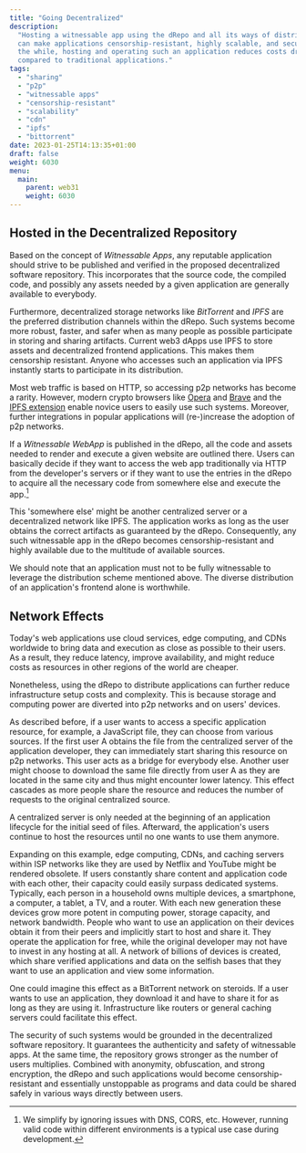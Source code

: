 ```yaml
---
title: "Going Decentralized"
description:
  "Hosting a witnessable app using the dRepo and all its ways of distribution
  can make applications censorship-resistant, highly scalable, and secure. All
  the while, hosting and operating such an application reduces costs drastically
  compared to traditional applications."
tags:
  - "sharing"
  - "p2p"
  - "witnessable apps"
  - "censorship-resistant"
  - "scalability"
  - "cdn"
  - "ipfs"
  - "bittorrent"
date: 2023-01-25T14:13:35+01:00
draft: false
weight: 6030
menu:
  main:
    parent: web31
    weight: 6030
---
```


## Hosted in the Decentralized Repository

Based on the concept of _Witnessable Apps_, any reputable application should
strive to be published and verified in the proposed decentralized software
repository. This incorporates that the source code, the compiled code, and
possibly any assets needed by a given application are generally available to
everybody.

Furthermore, decentralized storage networks like _BitTorrent_ and _IPFS_ are the
preferred distribution channels within the dRepo. Such systems become more
robust, faster, and safer when as many people as possible participate in storing
and sharing artifacts. Current web3 dApps use IPFS to store assets and
decentralized frontend applications. This makes them censorship resistant.
Anyone who accesses such an application via IPFS instantly starts to participate
in its distribution.

Most web traffic is based on HTTP, so accessing p2p networks has become a
rarity. However, modern crypto browsers like
[Opera](https://www.opera.com/ "Opera Web Browser") and
[Brave](https://brave.com/ "Brave Browser") and the
[IPFS extension](https://docs.ipfs.tech/install/ipfs-companion/ "IPFS Companion")
enable novice users to easily use such systems. Moreover, further integrations
in popular applications will (re-)increase the adoption of p2p networks.

If a _Witnessable WebApp_ is published in the dRepo, all the code and assets
needed to render and execute a given website are outlined there. Users can
basically decide if they want to access the web app traditionally via HTTP from
the developer's servers or if they want to use the entries in the dRepo to
acquire all the necessary code from somewhere else and execute the
app.[^simplified]

[^simplified]:
    We simplify by ignoring issues with DNS, CORS, etc. However, running valid
    code within different environments is a typical use case during development.

This 'somewhere else' might be another centralized server or a decentralized
network like IPFS. The application works as long as the user obtains the correct
artifacts as guaranteed by the dRepo. Consequently, any such witnessable app in
the dRepo becomes censorship-resistant and highly available due to the multitude
of available sources.

We should note that an application must not to be fully witnessable to leverage
the distribution scheme mentioned above. The diverse distribution of an
application's frontend alone is worthwhile.

## Network Effects

Today's web applications use cloud services, edge computing, and CDNs worldwide
to bring data and execution as close as possible to their users. As a result,
they reduce latency, improve availability, and might reduce costs as resources
in other regions of the world are cheaper.

Nonetheless, using the dRepo to distribute applications can further reduce
infrastructure setup costs and complexity. This is because storage and computing
power are diverted into p2p networks and on users' devices.

As described before, if a user wants to access a specific application resource,
for example, a JavaScript file, they can choose from various sources. If the
first user A obtains the file from the centralized server of the application
developer, they can immediately start sharing this resource on p2p networks.
This user acts as a bridge for everybody else. Another user might choose to
download the same file directly from user A as they are located in the same city
and thus might encounter lower latency. This effect cascades as more people
share the resource and reduces the number of requests to the original
centralized source.

<!-- TODO illustration -->

A centralized server is only needed at the beginning of an application lifecycle
for the initial seed of files. Afterward, the application's users continue to
host the resources until no one wants to use them anymore.

Expanding on this example, edge computing, CDNs, and caching servers within ISP
networks like they are used by Netflix and YouTube might be rendered obsolete.
If users constantly share content and application code with each other, their
capacity could easily surpass dedicated systems. Typically, each person in a
household owns multiple devices, a smartphone, a computer, a tablet, a TV, and a
router. With each new generation these devices grow more potent in computing
power, storage capacity, and network bandwidth. People who want to use an
application on their devices obtain it from their peers and implicitly start to
host and share it. They operate the application for free, while the original
developer may not have to invest in any hosting at all. A network of billions of
devices is created, which share verified applications and data on the selfish
bases that they want to use an application and view some information.

One could imagine this effect as a BitTorrent network on steroids. If a user
wants to use an application, they download it and have to share it for as long
as they are using it. Infrastructure like routers or general caching servers
could facilitate this effect.

<!-- TODO illustrate routers and caching -->

The security of such systems would be grounded in the decentralized software
repository. It guarantees the authenticity and safety of witnessable apps. At
the same time, the repository grows stronger as the number of users multiplies.
Combined with anonymity, obfuscation, and strong encryption, the dRepo and such
applications would become censorship-resistant and essentially unstoppable as
programs and data could be shared safely in various ways directly between users.
